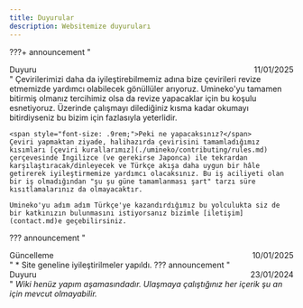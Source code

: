```yaml
---
title: Duyurular
description: Websitemize duyuruları
---
```

<!-- lines 10-30 are displayed in the home page -->




???+ announcement "<div style="position: relative;">Duyuru<span style="position: absolute; right: 0;">11/01/2025</span></div>"
    Çevirilerimizi daha da iyileştirebilmemiz adına bize çevirileri revize etmemizde yardımcı olabilecek gönüllüler arıyoruz. Umineko'yu tamamen bitirmiş olmanız tercihimiz olsa da revize yapacaklar için bu koşulu esnetiyoruz. Üzerinde çalışmayı dilediğiniz kısma kadar okumayı bitirdiyseniz bu bizim için fazlasıyla yeterlidir.

    <span style="font-size: .9rem;">Peki ne yapacaksınız?</span>  
    Çeviri yapmaktan ziyade, halihazırda çevirisini tamamladığımız kısımları [çeviri kurallarımız](./umineko/contributing/rules.md) çerçevesinde İngilizce (ve gerekirse Japonca) ile tekrardan karşılaştıracak/dinleyecek ve Türkçe akışa daha uygun bir hâle getirerek iyileştirmemize yardımcı olacaksınız. Bu iş aciliyeti olan bir iş olmadığından "şu şu güne tamamlanması şart" tarzı süre kısıtlamalarınız da olmayacaktır.

    Umineko'yu adım adım Türkçe'ye kazandırdığımız bu yolculukta siz de bir katkınızın bulunmasını istiyorsanız bizimle [iletişim](contact.md)e geçebilirsiniz.
??? announcement "<div style="position: relative;">Güncelleme<span style="position: absolute; right: 0;">10/01/2025</span></div>"
    *  Site geneline iyileştirilmeler yapıldı.
??? announcement "<div style="position: relative;">Duyuru<span style="position: absolute; right: 0;">23/01/2024</span></div>"
    *Wiki henüz yapım aşamasındadır. Ulaşmaya çalıştığınız her içerik şu an için mevcut olmayabilir.*